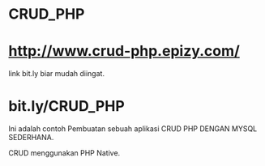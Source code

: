 # CRUD_PHP

# http://www.crud-php.epizy.com/ 

link bit.ly biar mudah diingat.
# bit.ly/CRUD_PHP

Ini adalah contoh Pembuatan sebuah aplikasi CRUD PHP DENGAN MYSQL SEDERHANA.

CRUD menggunakan PHP Native.

